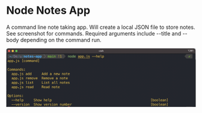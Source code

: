 <h1>Node Notes App</h1>

A command line note taking app. Will create a local JSON file to store notes. See screenshot for commands. Required arguments include --title and --body depending on the command run.

![screenshot](notes-app.png)
